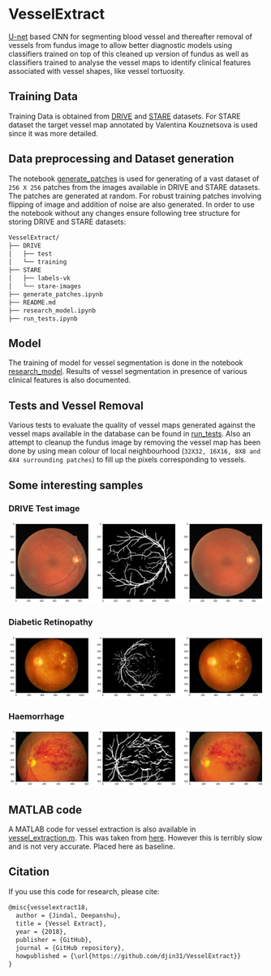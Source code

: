# VesselExtract
[U-net](https://arxiv.org/abs/1505.04597) based CNN for segmenting blood vessel and thereafter removal of vessels from fundus image to allow better diagnostic models using classifiers trained on top of this cleaned up version of fundus as well as classifiers trained to analyse the vessel maps to identify clinical features associated with vessel shapes, like vessel tortuosity.

## Training Data
Training Data is obtained from [DRIVE](https://www.isi.uu.nl/Research/Databases/DRIVE/) and [STARE](http://cecas.clemson.edu/~ahoover/stare/) datasets. For STARE dataset the target vessel map annotated by Valentina Kouznetsova is used since it was more detailed.

## Data preprocessing and Dataset generation
The notebook [generate_patches](generate_patches.ipynb) is used for generating of a vast dataset of `256 X 256` patches from the images available in DRIVE and STARE datasets. The patches are generated at random. For robust training patches involving flipping of image and addition of noise are also generated.
In order to use the notebook without any changes ensure following tree structure for storing DRIVE and STARE datasets:
```
VesselExtract/
├── DRIVE
│   ├── test
│   └── training
├── STARE
│   ├── labels-vk
│   └── stare-images
├── generate_patches.ipynb
├── README.md
├── research_model.ipynb
├── run_tests.ipynb
```

## Model
The training of model for vessel segmentation is done in the notebook [research_model](research_model.ipynb). Results of vessel segmentation in presence of various clinical features is also documented.

## Tests and Vessel Removal
Various tests to evaluate the quality of vessel maps generated against the vessel maps available in the database can be found in [run_tests](run_tests.ipynb). Also an attempt to cleanup the fundus image by removing the vessel map has been done by using mean colour of local neighbourhood (`32X32, 16X16, 8X8 and 4X4 surrounding patches`) to fill up the pixels corresponding to vessels.

## Some interesting samples 
### DRIVE Test image
<img src="https://github.com/djin31/VesselExtract/blob/master/readme_images/drive.png?raw=True">

### Diabetic Retinopathy
<img src="https://github.com/djin31/VesselExtract/blob/master/readme_images/dr.png?raw=True">

### Haemorrhage
<img src="https://github.com/djin31/VesselExtract/blob/master/readme_images/haem.png?raw=True">

## MATLAB code
A MATLAB code for vessel extraction is also available in [vessel_extraction.m](vessel_extraction.m). This was taken from [here](https://in.mathworks.com/matlabcentral/fileexchange/24990-retinal-blood-vessel-extraction). However this is terribly slow and is not very accurate. Placed here as baseline.

## Citation
If you use this code for research, please cite:
```
@misc{vesselextract18,
  author = {Jindal, Deepanshu},
  title = {Vessel Extract},
  year = {2018},
  publisher = {GitHub},
  journal = {GitHub repository},
  howpublished = {\url{https://github.com/djin31/VesselExtract}}
}
```
